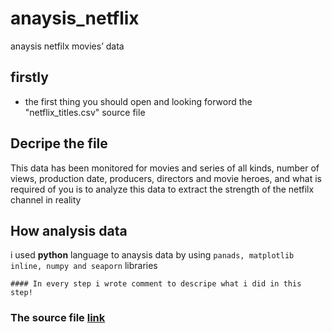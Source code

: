# anaysis_netflix
anaysis netfilx movies’ data

## firstly
* the first thing you should open and looking forword the "netflix_titles.csv" source file

## Decripe the file

This data has been monitored for movies and series of all kinds, number of views, production date, producers, directors and movie heroes, and what is required of you is to analyze this data to extract the strength of the netfilx channel in reality


## How analysis data
i used **python** language to anaysis data by using `panads, matplotlib inline, numpy and seaporn` libraries

```
#### In every step i wrote comment to descripe what i did in this step!
```

### The source file [link](https://www.kaggle.com/shivamb/netflix-shows)

